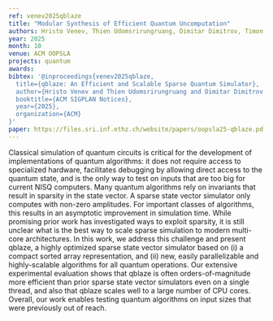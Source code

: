 ```yaml
---
ref: venev2025qblaze
title: "Modular Synthesis of Efficient Quantum Uncomputation"
authors: Hristo Venev, Thien Udomsrirungruang, Dimitar Dimitrov, Timon Gehr, Martin Vechev
year: 2025
month: 10
venue: ACM OOPSLA
projects: quantum
awards:
bibtex: '@inproceedings{venev2025qblaze,
  title={qblaze: An Efficient and Scalable Sparse Quantum Simulator},
  author={Hristo Venev and Thien Udomsrirungruang and Dimitar Dimitrov and Timon Gehr and Martin Vechev},
  booktitle={ACM SIGPLAN Notices},
  year={2025},
  organization={ACM}
}'
paper: https://files.sri.inf.ethz.ch/website/papers/oopsla25-qblaze.pdf
---
```


Classical simulation of quantum circuits is critical for the development of implementations of quantum
algorithms: it does not require access to specialized hardware, facilitates debugging by allowing direct access
to the quantum state, and is the only way to test on inputs that are too big for current NISQ computers.
Many quantum algorithms rely on invariants that result in sparsity in the state vector. A sparse state vector
simulator only computes with non-zero amplitudes. For important classes of algorithms, this results in an
asymptotic improvement in simulation time. While promising prior work has investigated ways to exploit
sparsity, it is still unclear what is the best way to scale sparse simulation to modern multi-core architectures.
In this work, we address this challenge and present qblaze, a highly optimized sparse state vector simulator
based on (i) a compact sorted array representation, and (ii) new, easily parallelizable and highly-scalable
algorithms for all quantum operations. Our extensive experimental evaluation shows that qblaze is often
orders-of-magnitude more efficient than prior sparse state vector simulators even on a single thread, and also
that qblaze scales well to a large number of CPU cores.
Overall, our work enables testing quantum algorithms on input sizes that were previously out of reach.
